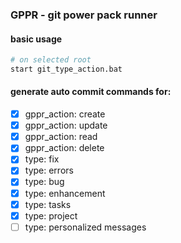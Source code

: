 ### GPPR - git power pack runner


#### basic usage

```sh
# on selected root
start git_type_action.bat
```


#### generate auto commit commands for:

- [x] gppr_action: create
- [x] gppr_action: update
- [x] gppr_action: read
- [x] gppr_action: delete
- [x] type: fix
- [x] type: errors
- [x] type: bug
- [x] type: enhancement
- [x] type: tasks
- [x] type: project 
- [ ] type: personalized messages